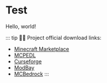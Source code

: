 # Test
Hello, world!

::: tip
👋🏻 Project official download links:
  - [Minecraft Marketplace](https://www.minecraft.net/en-us/marketplace/pdp?id=6c3a6979-dc77-41c6-b19e-0071dabedf71)
  - [MCPEDL](https://mcpedl.com/better-on-bedrock/)
  - [Curseforge](https://www.curseforge.com/minecraft-bedrock/addons/better-on-bedrock)
  - [ModBay](https://modbay.org/mods/365-better-on-bedrock.html)
  - [MCBedrock](https://www.mcbedrock.com/community/minecraft-addons/mcpe-bedrock-better-on-bedrock-beta-v1-0-0-survival-expansion/)
:::